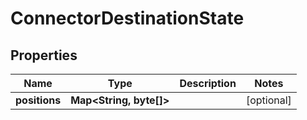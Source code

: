 
# ConnectorDestinationState

## Properties
Name | Type | Description | Notes
------------ | ------------- | ------------- | -------------
**positions** | **Map&lt;String, byte[]&gt;** |  |  [optional]




